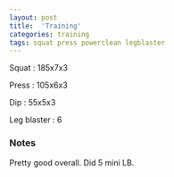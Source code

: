 ```yaml
---
layout: post
title:  'Training'
categories: training
tags: squat press powerclean legblaster
---
```


Squat       :   185x7x3

Press       :   105x6x3

Dip         :   55x5x3

Leg blaster :   6

### Notes

Pretty good overall. Did 5 mini LB.

